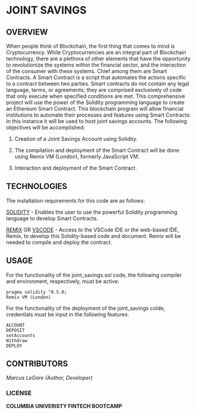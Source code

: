 # JOINT SAVINGS


## OVERVIEW

When people think of Blockchain, the first thing that comes to mind is Cryptocurrency. While Cryptocurrencies are an integral part of Blockchain technology, there are a plethora of other elements that have the opportunity to revolutionize the systems within the financial sector, and the interaction of the consumer with these systems. Chief among them are Smart Contracts. A Smart Contract is a script that automates the actions specific to a contract between two parties. Smart contracts do not contain any legal language, terms, or agreements; they are comprised exclusively of code that only execute when specified conditions are met. This comprehensive project will use the power of the Solidity programming language to create an Ethereum Smart Contract. This blockchain program will allow financial institutions to automate their processes and features using Smart Contracts: In this instance it will be used to host joint savings accounts. The following objectives will be accomplished:

1. Creation of a Joint Savings Account using Solidity.

2. The compilation and deployment of the Smart Contract will be done using Remix VM (London), formerly JavaScript VM.

3. Interaction and deployment of the Smart Contract.


## TECHNOLOGIES

The installation requirements for this code are as follows:

[SOLIDITY](https://soliditylang.org/) - Enables the user to use the powerful Solidity programming language to develop Smart Contracts.

[REMIX](https://remix.ethereum.org/) OR [VSCODE](https://code.visualstudio.com/download) - Access to the VSCode IDE or the web-based IDE, Remix, to develop this Solidity-based code and document. Remix will be needed to compile and deploy the contract.



## USAGE

For the functionality of the joint_savings.sol code, the following compiler and environment, respectively, must be active:

```solidity
pragma solidity ^0.5.0;
Remix VM (London)
```

For the functionality of the deployment of the joint_savings colde, credentials must be input in the following features:

```solidity
ACCOUNT
DEPOSIT
setAccounts
Withdraw
DEPLOY
```




## CONTRIBUTORS

*Marcus LeGare (Author, Developer)*

### LICENSE

**COLUMBIA UNIVERISTY FINTECH BOOTCAMP**



